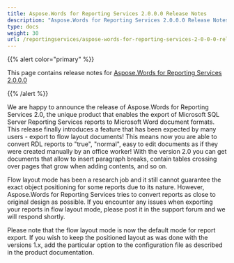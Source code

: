 ```yaml
---
title: Aspose.Words for Reporting Services 2.0.0.0 Release Notes
description: "Aspose.Words for Reporting Services 2.0.0.0 Release Notes – learn about the latest updates and fixes."
type: docs
weight: 30
url: /reportingservices/aspose-words-for-reporting-services-2-0-0-0-release-notes/
---
```


{{% alert color="primary" %}} 

This page contains release notes for [Aspose.Words for Reporting Services 2.0.0.0](http://www.aspose.com/downloads/words/reportingservices/new-releases/aspose.words-for-reporting-services-2.0.0.0/)

{{% /alert %}} 

We are happy to announce the release of Aspose.Words for Reporting Services 2.0, the unique product that enables the export of Microsoft SQL Server Reporting Services reports to Microsoft Word document formats. This release finally introduces a feature that has been expected by many users - export to flow layout documents! This means now you are able to convert RDL reports to "true", "normal", easy to edit documents as if they were created manually by an office worker! With the version 2.0 you can get documents that allow to insert paragraph breaks, contain tables crossing over pages that grow when adding contents, and so on.

Flow layout mode has been a research job and it still cannot guarantee the exact object positioning for some reports due to its nature. However, Aspose.Words for Reporting Services tries to convert reports as close to original design as possible. If you encounter any issues when exporting your reports in flow layout mode, please post it in the support forum and we will respond shortly.

Please note that the flow layout mode is now the default mode for report export. If you wish to keep the positioned layout as was done with the versions 1.x, add the particular option to the configuration file as described in the product documentation.
